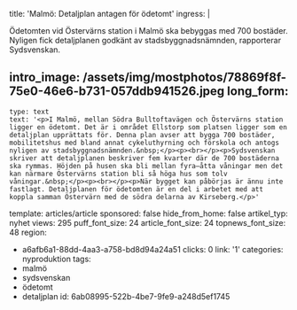 title: 'Malmö: Detaljplan antagen för ödetomt'
ingress: |
  <p>Ödetomten vid Östervärns station i Malmö ska bebyggas med 700 bostäder. Nyligen fick detaljplanen godkänt av stadsbyggnadsnämnden, rapporterar Sydsvenskan.
  </p>
  
intro_image: /assets/img/mostphotos/78869f8f-75e0-46e6-b731-057ddb941526.jpeg
long_form:
  -
    type: text
    text: '<p>I Malmö, mellan Södra Bulltoftavägen och Östervärns station ligger en ödetomt. Det är i området Ellstorp som platsen ligger som en detaljplan upprättats för. Denna plan avser att bygga 700 bostäder, mobilitetshus med bland annat cykeluthyrning och förskola och antogs nyligen av stadsbyggnadsnämnden.&nbsp;</p><p><br></p><p>Sydsvenskan skriver att detaljplanen beskriver fem kvarter där de 700 bostäderna ska rymmas. Höjden på husen ska bli mellan fyra–åtta våningar men det kan närmare Östervärns station bli så höga hus som tolv våningar.&nbsp;</p><p><br></p><p>När bygget kan påbörjas är ännu inte fastlagt. Detaljplanen för ödetomten är en del i arbetet med att koppla samman Östervärn med de södra delarna av Kirseberg.</p>'
template: articles/article
sponsored: false
hide_from_home: false
artikel_typ: nyhet
views: 295
puff_font_size: 24
article_font_size: 24
topnews_font_size: 48
region:
  - a6afb6a1-88dd-4aa3-a758-bd8d94a24a51
clicks: 0
link: '1'
categories: nyproduktion
tags:
  - malmö
  - sydsvenskan
  - ödetomt
  - detaljplan
id: 6ab08995-522b-4be7-9fe9-a248d5ef1745
